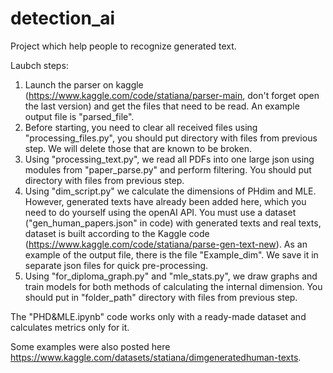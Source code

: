# detection_ai
Project which help people to recognize generated text.

Laubch steps:

1) Launch the parser on kaggle (https://www.kaggle.com/code/statiana/parser-main, don't forget open the last version) and get the files that need to be read. An example output file is "parsed_file".
2) Before starting, you need to clear all received files using "processing_files.py", you should put directory with files from previous step. We will delete those that are known to be broken. 
3) Using "processing_text.py", we read all PDFs into one large json using modules from "paper_parse.py" and perform filtering. You should put directory with files from previous step.
4) Using "dim_script.py" we calculate the dimensions of PHdim and MLE. However, generated texts have already been added here, which you need to do yourself using the openAI API. You must use a dataset ("gen_human_papers.json" in code) with generated texts and real texts, dataset is built according to the Kaggle code (https://www.kaggle.com/code/statiana/parse-gen-text-new). As an example of the output file, there is the file "Example_dim". We save it in separate json files for quick pre-processing.
5) Using "for_diploma_graph.py" and "mle_stats.py", we draw graphs and train models for both methods of calculating the internal dimension. You should put in "folder_path" directory with files from previous step.

The "PHD&MLE.ipynb" code works only with a ready-made dataset and calculates metrics only for it.

Some examples were also posted here https://www.kaggle.com/datasets/statiana/dimgeneratedhuman-texts.
